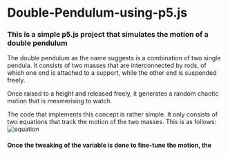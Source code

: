 # Double-Pendulum-using-p5.js

### This is a simple p5.js project that simulates the motion of a double pendulum

The double pendulum as the name suggests is a combination of two single pendula. 
It consists of two masses that are interconnected by rods, of which one end is attached to a support, while
the other end is suspended freely.

Once raised to a height and released freely, it generates a random chaotic motion that is mesmerising to watch.

The code that implements this concept is rather simple.
It only consists of two equations that track the motion of the two masses.
This is as follows:
![equation](https://github.com/yadul-man/random-files/blob/main/pendulum_eqn.png)
#### Once the tweaking of the variable is done to fine-tune the motion, the 
